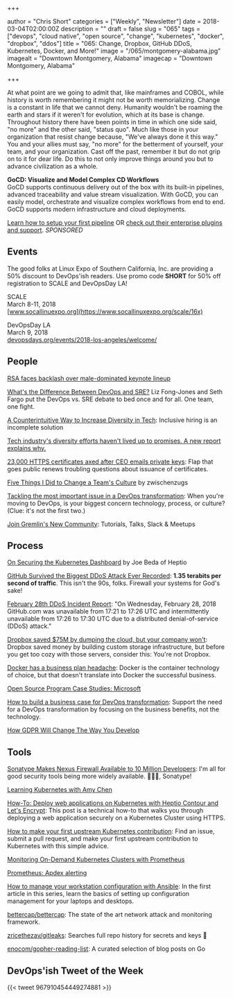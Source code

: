 +++

author = "Chris Short"
categories = ["Weekly", "Newsletter"]
date = 2018-03-04T02:00:00Z
description = ""
draft = false
slug = "065"
tags = ["devops", "cloud native", "open source", "change", "kubernetes", "docker", "dropbox", "ddos"]
title = "065: Change, Dropbox, GitHub DDoS, Kubernetes, Docker, and More!"
image = "/065/montgomery-alabama.jpg"
imagealt = "Downtown Montgomery, Alabama"
imagecap = "Downtown Montgomery, Alabama"

+++

At what point are we going to admit that, like mainframes and COBOL, while history is worth remembering it might not be worth memorializing. Change is a constant in life that we cannot deny. Humanity wouldn't be roaming the earth and stars if it weren't for evolution, which at its base is change. Throughout history there have been points in time in which one side said, "no more" and the other said, "status quo". Much like those in your organization that resist change because, "We've always done it this way." You and your allies must say, "no more" for the betterment of yourself, your team, and your organization. Cast off the past, remember it but do not grip on to it for dear life. Do this to not only improve things around you but to advance civilization as a whole.

**GoCD: Visualize and Model Complex CD Workflows**  
GoCD supports continuous delivery out of the box with its built-in pipelines, advanced traceability and value stream visualization. With GoCD, you can easily model, orchestrate and visualize complex workflows from end to end. GoCD supports modern infrastructure and cloud deployments.

[Learn how to setup your first pipeline](https://www.gocd.org/getting-started/part-1/?utm_source=changelog&utm_campaign=changelog-news&utm_campaign=gocd_visualize_model_workslow&utm_medium=newsletter_ad&utm_source=devopsish&utm_content=GOCD_getting_started&utm_term=) OR [check out their enterprise plugins and support](https://www.gocd.org/enterprise/?utm_campaign=gocd_visualize_model_workslow&utm_medium=newsletter_ad&utm_source=devopsish&utm_content=enterprise_page&utm_term=). *SPONSORED*

## Events

The good folks at Linux Expo of Southern California, Inc. are providing a 50% discount to DevOps'ish readers. Use promo code **SHORT** for 50% off registration to SCALE and DevOpsDay LA!

SCALE  
March 8-11, 2018  
[www.socallinuexpo.org](https://www.socallinuxexpo.org/scale/16x)

DevOpsDay LA  
March 9, 2018  
[devopsdays.org/events/2018-los-angeles/welcome/](https://www.devopsdays.org/events/2018-los-angeles/welcome/)

## People

[RSA faces backlash over male-dominated keynote lineup](https://www.axios.com/rsa-backlash-male-dominated-keynote-lineup-47ee67ce-86d0-42f0-8737-8d7997f6872a.html)

[What's the Difference Between DevOps and SRE?](https://youtu.be/uTEL8Ff1Zvk) Liz Fong-Jones and Seth Fargo put the DevOps vs. SRE debate to bed once and for all. One team, one fight.

[A Counterintuitive Way to Increase Diversity in Tech](https://medium.com/@rachelnabors/a-counterintuitive-way-to-increase-diversity-in-tech-31aea2ce6a50): Inclusive hiring is an incomplete solution

[Tech industry's diversity efforts haven't lived up to promises. A new report explains why.](https://www.usatoday.com/story/tech/2018/02/28/diversity-freada-kapor-klein-kapor-center-report-leaky-pipeline/378295002/)

[23,000 HTTPS certificates axed after CEO emails private keys](https://arstechnica.com/information-technology/2018/03/23000-https-certificates-axed-after-ceo-e-mails-private-keys/): Flap that goes public renews troubling questions about issuance of certificates.

[Five Things I Did to Change a Team's Culture](https://zwischenzugs.com/2018/02/24/5-things-i-did-to-change-a-teams-culture/) by zwischenzugs

[Tackling the most important issue in a DevOps transformation](https://opensource.com/article/18/2/most-important-issue-devops-transformation): When you're moving to DevOps, is your biggest concern technology, process, or culture? (Clue: it's not the first two.)

[Join Gremlin's New Community](https://www.gremlin.com/join-our-new-community-tutorials-talks-slack-meetups/): Tutorials, Talks, Slack & Meetups


## Process

[On Securing the Kubernetes Dashboard](https://blog.heptio.com/on-securing-the-kubernetes-dashboard-16b09b1b7aca) by Joe Beda of Heptio

[GitHub Survived the Biggest DDoS Attack Ever Recorded](https://www.wired.com/story/github-ddos-memcached/): **1.35 terabits per second of traffic**. This isn't the 90s, folks. Firewall your systems for God's sake!

[February 28th DDoS Incident Report](https://githubengineering.com/ddos-incident-report/): "On Wednesday, February 28, 2018 GitHub.com was unavailable from 17:21 to 17:26 UTC and intermittently unavailable from 17:26 to 17:30 UTC due to a distributed denial-of-service (DDoS) attack."

[Dropbox saved $75M by dumping the cloud, but your company won't](https://www.techrepublic.com/article/dropbox-saved-75m-by-dumping-the-cloud-but-your-company-wont/): Dropbox saved money by building custom storage infrastructure, but before you get too cozy with those servers, consider this: You're not Dropbox.

[Docker has a business plan headache](http://www.zdnet.com/article/docker-has-a-business-plan-headache/): Docker is the container technology of choice, but that doesn't translate into Docker the successful business.

[Open Source Program Case Studies: Microsoft](http://todogroup.org/blog/open-source-case-studies-microsoft/)

[How to build a business case for DevOps transformation](https://opensource.com/article/18/2/how-build-business-case-devops-transformation): Support the need for a DevOps transformation by focusing on the business benefits, not the technology.

[How GDPR Will Change The Way You Develop](https://www.smashingmagazine.com/2018/02/gdpr-for-web-developers/)


## Tools

[Sonatype Makes Nexus Firewall Available to 10 Million Developers](http://www.financialbuzz.com/sonatype-makes-nexus-firewall-available-to-million-developers-1020190): I'm all for good security tools being more widely available. 👏👏👏, Sonatype!

[Learning Kubernetes with Amy Chen](https://thewomenintechshow.com/2018/02/26/learning-kubernetes-with-amy-chen/)

[How-To: Deploy web applications on Kubernetes with Heptio Contour and Let's Encrypt](https://blog.heptio.com/how-to-deploy-web-applications-on-kubernetes-with-heptio-contour-and-lets-encrypt-d58efbad9f56): This post is a technical how-to that walks you through deploying a web application securely on a Kubernetes Cluster using HTTPS.

[How to make your first upstream Kubernetes contribution](https://opensource.com/article/18/2/step-step-guide-becoming-kubernetes-contributor): Find an issue, submit a pull request, and make your first upstream contribution to Kubernetes with this simple advice.

[Monitoring On-Demand Kubernetes Clusters with Prometheus](https://blog.giantswarm.io/monitoring-on-demand-kubernetes-clusters-with-prometheus/)

[Prometheus: Apdex alerting](https://medium.com/@tristan_96324/prometheus-apdex-alerting-d17a065e39d0)

[How to manage your workstation configuration with Ansible](https://opensource.com/article/18/3/manage-workstation-ansible): In the first article in this series, learn the basics of setting up configuration management for your laptops and desktops.

[bettercap/bettercap](https://github.com/bettercap/bettercap): The state of the art network attack and monitoring framework.

[zricethezav/gitleaks](https://github.com/zricethezav/gitleaks): Searches full repo history for secrets and keys 🔑

[enocom/gopher-reading-list](https://github.com/enocom/gopher-reading-list): A curated selection of blog posts on Go

## DevOps'ish Tweet of the Week

{{< tweet 967910454449274881 >}}

